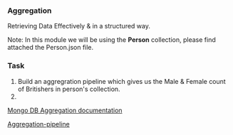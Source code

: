 ### Aggregation

Retrieving Data Effectively & in a structured way.

Note: In this module we will be using the **Person** collection, please find attached the Person.json file.

### Task

1. Build an aggregration pipeline which gives us the Male & Female count of Britishers in person's collection.
2. 


[Mongo DB Aggregation documentation](https://docs.mongodb.com/manual/aggregation/)

[Aggregation-pipeline](https://docs.mongodb.com/manual/reference/operator/aggregation-pipeline/)
